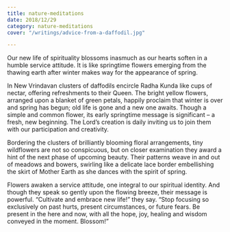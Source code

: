 ```yaml
---
title: nature-meditations
date: 2018/12/29
category: nature-meditations
cover: "/writings/advice-from-a-daffodil.jpg"

---
```

Our new life of spirituality blossoms inasmuch as our hearts soften in a humble service attitude. It is like springtime flowers emerging from the thawing earth after winter makes way for the appearance of spring.

In New Vrindavan clusters of daffodils encircle Radha Kunda like cups of nectar, offering refreshments to their Queen. The bright yellow flowers, arranged upon a blanket of green petals, happily proclaim that winter is over and spring has begun; old life is gone and a new one awaits. Though a simple and common flower, its early springtime message is significant – a fresh, new beginning. The Lord’s creation is daily inviting us to join them with our participation and creativity.

Bordering the clusters of brilliantly blooming floral arrangements, tiny wildflowers are not so conspicuous, but on closer examination they award a hint of the next phase of upcoming beauty. Their patterns weave in and out of meadows and bowers, swirling like a delicate lace border embellishing the skirt of Mother Earth as she dances with the spirit of spring.

Flowers awaken a service attitude, one integral to our spiritual identity. And though they speak so gently upon the flowing breeze, their message is powerful. “Cultivate and embrace new life!” they say. “Stop focusing so exclusively on past hurts, present circumstances, or future fears. Be present in the here and now, with all the hope, joy, healing and wisdom conveyed in the moment. Blossom!”
